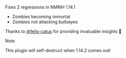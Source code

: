 Fixes 2 regressions in NMRiH 1.14.1

- Zombies becoming immortal
- Zombies not attacking bullseyes

Thanks to [@felis-catus](https://github.com/felis-catus) for providing invaluable insights 🫶

> [!NOTE]  
> This plugin will self-destruct when 1.14.2 comes out!
